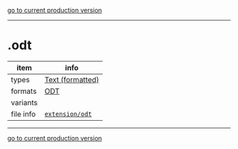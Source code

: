 [go to current production version]({{preferredFormats}})

---



# .odt

item | info
--- | ---
types | [Text (formatted)](../dataTypes/textFormatted.md)
formats | [ODT](../fileFormats/odt.md)
variants | 
file info | [`extension/odt`]({{fileinfo}}/odt)




---

[go to current production version]({{preferredFormats}})
